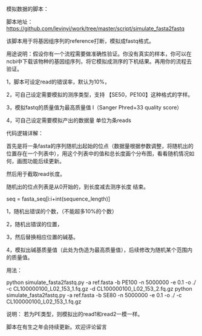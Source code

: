 模拟数据的脚本：

脚本地址：https://github.com/levinyi/work/tree/master/script/simulate_fasta2fastq

该脚本用于将基因组序列的reference打断，模拟成fastq格式。

用途说明：假设你有一个流程需要做准确性验证。你没有真实的样本，你可以在ncbi中下载该物种的基因组序列，将它模拟成测序的下机结果。再用你的流程去验证。

1，脚本可设定read的错误率，默认为10%，

2，可自己设定需要模拟的测序类型，支持 【SE50，PE100】这种格式的字样。

3，模拟fastq的质量值为最高质量值 I（Sanger Phred+33 quality score）

4，可自己设定需要模拟产出的数据量 单位为条reads

代码逻辑详解：

首先是将一条fasta的序列随机出起始的位点（数据量根据参数调整，将随机出的位置存在一个列表中），用这个列表中的值和总长度画个分布图，看看随机情况如何，画图功能后续更新。

然后用于截取read长度。

随机出的位点列表是从0开始的，到长度减去测序长度 结束。

seq = fasta_seq[i:i+int(sequence_length)]

1，随机出错误的个数，（不能超多10%的个数）

2，随机出错误的位置，

3，然后替换相应位置的碱基。

4，模拟出碱基质量值（此处为伪造为最高质量值），后续修改为随机某个范围内的质量值。

用法：

python simulate_fasta2fastq.py -a ref.fasta -b PE100 -n 5000000 -e 0.1 -o ./ -c CL100000100_L02_153_1.fq.gz -d CL100000100_L02_153_2.fq.gz
python simulate_fasta2fastq.py -a ref.fasta -b SE80 -n 5000000 -e 0.1 -o ./ -c CL100000100_L02_153_1.fq.gz

说明：
若为PE类型，则模拟出的read1和read2一模一样。

脚本在有生之年会持续更新。欢迎评论留言
